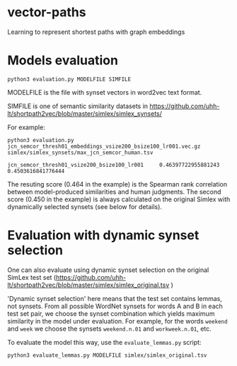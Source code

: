 # vector-paths
Learning to represent shortest paths with graph embeddings

# Models evaluation

`python3 evaluation.py MODELFILE SIMFILE`

MODELFILE is the file with synset vectors in word2vec text format.

SIMFILE is one of semantic similarity datasets in https://github.com/uhh-lt/shortpath2vec/blob/master/simlex/simlex_synsets/

For example:

`python3 evaluation.py jcn_semcor_thresh01_embeddings_vsize200_bsize100_lr001.vec.gz simlex/simlex_synsets/max_jcn_semcor_human.tsv`

`jcn_semcor_thresh01_vsize200_bsize100_lr001     0.46397722955881243     0.4503616841776444`

The resuting score (0.464 in the example) is the Spearman rank correlation between model-produced similarities and human judgments.
The second score (0.450 in the example) is always calculated on the original Simlex with dynamically selected synsets
(see below for details).

# Evaluation with dynamic synset selection

One can also evaluate using dynamic synset selection on the original SimLex test set
(https://github.com/uhh-lt/shortpath2vec/blob/master/simlex/simlex_original.tsv )

'Dynamic synset selection' here means that the test set contains lemmas, not synsets.
From all possible WordNet synsets for words A and B in each test set pair, we choose the synset combination which yields
maximum similarity in the model under evaluation. For example, for the words `weekend` and `week` we choose the synsets
`weekend.n.01` and `workweek.n.01`, etc.

To evaluate the model this way, use the `evaluate_lemmas.py` script:

`python3 evaluate_lemmas.py MODELFILE simlex/simlex_original.tsv`
